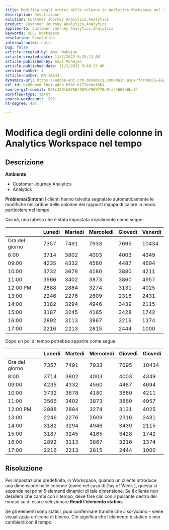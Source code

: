 ```yaml
---
title: Modifica degli ordini delle colonne in Analytics Workspace nel tempo
description: Descrizione
solution: Customer Journey Analytics,Analytics
product: Customer Journey Analytics,Analytics
applies-to: Customer Journey Analytics,Analytics
keywords: KCS, Workspace
resolution: Resolution
internal-notes: null
bug: false
article-created-by: Amol Mahajan
article-created-date: 11/2/2022 9:29:13 AM
article-published-by: Amol Mahajan
article-published-date: 11/2/2022 9:40:33 AM
version-number: 4
article-number: KA-16143
dynamics-url: https://adobe-ent.crm.dynamics.com/main.aspx?forceUCI=1&pagetype=entityrecord&etn=knowledgearticle&id=7eca03cc-905a-ed11-9561-6045bd006a22
exl-id: bc80abed-5bc4-44cb-b5bf-b177eeba36b1
source-git-commit: 031c329fb0760f907b7969770a9fa44668a0ba5f
workflow-type: tm+mt
source-wordcount: '292'
ht-degree: 42%

---
```


# Modifica degli ordini delle colonne in Analytics Workspace nel tempo

## Descrizione

<b>Ambiente</b>
- Customer Journey Analytics
- Analytics



<b>Problema/Sintomi</b>
I clienti hanno talvolta segnalato automaticamente le modifiche nell’ordine delle colonne dei rapporti mappa di calore in modo particolare nel tempo.

Quindi, una tabella che è stata impostata inizialmente come segue:


|   | Lunedì | Martedì | Mercoledì | Giovedì | Venerdì |
| --- | --- | --- | --- | --- | --- |
| Ora del giorno | 7357 | 7491 | 7933 | 7695 | 10434 |
| 8:00 | 3714 | 3802 | 4003 | 4003 | 4349 |
| 09:00 | 4235 | 4332 | 4560 | 4487 | 4694 |
| 10:00 | 3732 | 3678 | 4180 | 3880 | 4211 |
| 11:00 | 3566 | 3402 | 3873 | 3860 | 4957 |
| 12:00 PM | 2888 | 2884 | 3274 | 3131 | 4025 |
| 13:00 | 2246 | 2276 | 2609 | 2316 | 2431 |
| 14:00 | 3182 | 3294 | 4946 | 3439 | 2115 |
| 15:00 | 3187 | 3245 | 4165 | 3428 | 1742 |
| 16:00 | 2892 | 3113 | 3867 | 3216 | 1374 |
| 17:00 | 2216 | 2213 | 2815 | 2444 | 1000 |


Dopo un po’ di tempo potrebbe apparire come segue:


|   | Lunedì | Martedì | Mercoledì | Giovedì | Giovedì |
| --- | --- | --- | --- | --- | --- |
| Ora del giorno | 7357 | 7491 | 7933 | 7695 | 10434 |
| 8:00 | 3714 | 3802 | 4003 | 4003 | 4349 |
| 09:00 | 4235 | 4332 | 4560 | 4487 | 4694 |
| 10:00 | 3732 | 3678 | 4180 | 3880 | 4211 |
| 11:00 | 3566 | 3402 | 3873 | 3860 | 4957 |
| 12:00 PM | 2888 | 2884 | 3274 | 3131 | 4025 |
| 13:00 | 2246 | 2276 | 2609 | 2316 | 2431 |
| 14:00 | 3182 | 3294 | 4946 | 3439 | 2115 |
| 15:00 | 3187 | 3245 | 4165 | 3428 | 1742 |
| 16:00 | 2892 | 3113 | 3867 | 3216 | 1374 |
| 17:00 | 2216 | 2213 | 2815 | 2444 | 1000 |



## Risoluzione


Per impostazione predefinita, in Workspace, quando un cliente introduce una dimensione nelle colonne (come nel caso di Day of Week ), questa si espande nei primi 5 elementi dinamici di tale dimensione. Se il cliente non desidera che cambi con il tempo, deve fare clic con il pulsante destro del mouse su di essi e selezionare <b>Rendi l&#39;elemento statico.</b>

Se gli elementi sono statici, puoi confermare tramite *che li sorvolano* - viene visualizzata un&#39;icona di blocco. Ciò significa che l’elemento è statico e non cambierà con il tempo.
